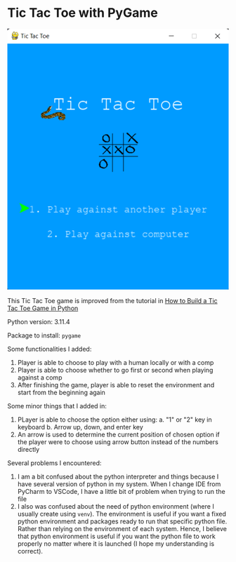 # Tic Tac Toe with PyGame

![Preview](./images_3t/pygame-tictactoe.png)

This Tic Tac Toe game is improved from the tutorial in [How to Build a Tic Tac Toe Game in Python](https://www.thepythoncode.com/article/make-a-tic-tac-toe-game-pygame-in-python)

Python version: 3.11.4

Package to install: `pygame`

Some functionalities I added:
1. Player is able to choose to play with a human locally or with a comp
2. Player is able to choose whether to go first or second when playing against a comp
3. After finishing the game, player is able to reset the environment and start from the beginning again

Some minor things that I added in:
1. PLayer is able to choose the option either using:
    a. "1" or "2" key in keyboard
    b. Arrow up, down, and enter key
2. An arrow is used to determine the current position of chosen option if the player were to choose using arrow button instead of the numbers directly

Several problems I encountered:
1. I am a bit confused about the python interpreter and things because I have several version of python in my system. When I change IDE from PyCharm to VSCode, I have a little bit of problem when trying to run the file
2. I also was confused about the need of python environment (where I usually create using `venv`). The environment is useful if you want a fixed python environment and packages ready to run that specific python file. Rather than relying on the environment of each system. Hence, I believe that python environment is useful if you want the python file to work properly no matter where it is launched (I hope my understanding is correct).
